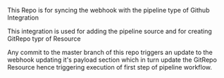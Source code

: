 This Repo is for syncing the webhook with the pipeline type of Github Integration

This integration is used for adding the pipeline source and for creating GitRepo typr of Resource

Any commit to the master branch of this repo triggers an update to the webhook updating it's payload section which in turn update the GitRepo Resource hence triggering execution of first step of pipeline workflow.
